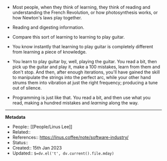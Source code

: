 - Most people, when they think of learning, they think of reading and understanding the French Revolution, or how photosynthesis works, or how Newton's laws play together.
- Reading and digesting information.

- Compare this sort of learning to learning to play guitar.
- You know instantly that learning to play guitar is completely different from learning a piece of knowledge.
- You learn to play guitar by, well, playing the guitar. You read a bit, then pick up the guitar and play it, make a 100 mistakes, learn from them and don't stop. And then, after enough iterations, you'll have gained the skill to manipulate the strings into the perfect arc, while your other hand strums them into vibration at just the right frequency; producing a tune out of silence.
- Programming is just like that. You read a bit, and then use what you read, making a hundred mistakes and _learning_ along the way.

---
**Metadata**
- People:: [[People/Linus Lee]]
- Related::
- References:: https://linus.coffee/note/software-industry/
- Status::
- Created:: 15th Jan 2023
- Updated:: `$=dv.el('t', dv.current().file.mday)`